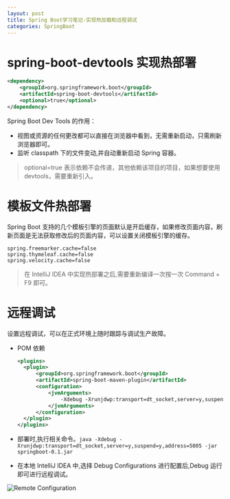 ```yaml
---
layout: post
title: Spring Boot学习笔记-实现热加载和远程调试
categories: SpringBoot
---
```


# spring-boot-devtools 实现热部署

```xml
<dependency>
    <groupId>org.springframework.boot</groupId>
    <artifactId>spring-boot-devtools</artifactId>
    <optional>true</optional>
</dependency>
```

Spring Boot Dev Tools 的作用：

- 视图或资源的任何更改都可以直接在浏览器中看到，无需重新启动，只需刷新浏览器即可。
- 监听 classpath 下的文件变动,并自动重新启动 Spring 容器。

> optional=true 表示依赖不会传递，其他依赖该项目的项目，如果想要使用 devtools，需要重新引入。

# 模板文件热部署

Spring Boot 支持的几个模板引擎的页面默认是开启缓存，如果修改页面内容，刷新页面是无法获取修改后的页面内容，可以设置关闭模板引擎的缓存。

```properties
spring.freemarker.cache=false
spring.thymeleaf.cache=false
spring.velocity.cache=false
```

> 在 IntelliJ IDEA 中实现热部署之后,需要重新编译一次按一次 Command + F9 即可。

# 远程调试

设置远程调试，可以在正式环境上随时跟踪与调试生产故障。

- POM 依赖

  ```xml
  <plugins>
    <plugin>
        <groupId>org.springframework.boot</groupId>
        <artifactId>spring-boot-maven-plugin</artifactId>
        <configuration>
            <jvmArguments>
                -Xdebug -Xrunjdwp:transport=dt_socket,server=y,suspend=y,address=5005
            </jvmArguments>
        </configuration>
    </plugin>
  </plugins>
  ```

- 部署时,执行相关命令。`java -Xdebug -Xrunjdwp:transport=dt_socket,server=y,suspend=y,address=5005 -jar springboot-0.1.jar`

- 在本地 IntelliJ IDEA 中,选择 Debug Configurations 进行配置后,Debug 运行即可进行远程调试。

![Remote Configuration]()
